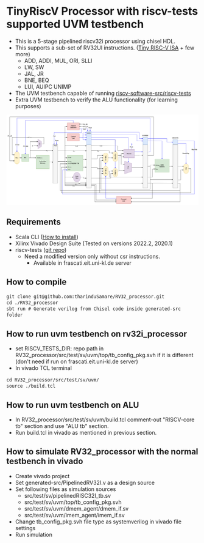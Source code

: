 # TinyRiscV Processor with riscv-tests supported UVM testbench

- This is a 5-stage pipelined riscv32i processor using chisel HDL.
- This supports a sub-set of RV32UI instructions. ([Tiny RISC-V ISA](https://www.csl.cornell.edu/courses/ece6745/handouts/ece6745-tinyrv-isa.txt) + few more)
  - ADD, ADDI, MUL, ORI, SLLI
  - LW, SW
  - JAL, JR
  - BNE, BEQ
  - LUI, AUIPC
  UNIMP
- The UVM testbench capable of running [riscv-software-src/riscv-tests](https://github.com/riscv-software-src/riscv-tests)
- Extra UVM testbench to verify the ALU functionality (for learning purposes)

![Processor architecture](images/processor_architecture.png)

## Requirements
- Scala CLI ([How to install](https://www.chisel-lang.org/docs/installation))
- Xilinx Vivado Design Suite (Tested on versions 2022.2, 2020.1)
- riscv-tests ([git repo](https://github.com/riscv-software-src/riscv-tests))
  - Need a modified version only without csr instructions.
    - Available in frascati.eit.uni-kl.de server

## How to compile
```
git clone git@github.com:tharinduSamare/RV32_processor.git
cd ./RV32_processor
sbt run # Generate verilog from Chisel code inside generated-src folder
```

## How to run uvm testbench on rv32i_processor

- set RISCV_TESTS_DIR: repo path in RV32_processor/src/test/sv/uvm/top/tb_config_pkg.svh if it is different (don't need if run on frascati.eit.uni-kl.de server)
- In vivado TCL terminal
```
cd RV32_processor/src/test/sv/uvm/
source ./build.tcl
```

## How to run uvm testbench on ALU
- In RV32_processor/src/test/sv/uvm/build.tcl comment-out "RISCV-core tb" section and use "ALU tb" section.
- Run build.tcl in vivado as mentioned in previous section.

## How to simulate RV32_processor with the normal testbench in vivado
- Create vivado project
- Set generated-src/PipelinedRV32I.v as a design source
- Set following files as simulation sources
  - src/test/sv/pipelinedRISC32I_tb.sv
  - src/test/sv/uvm/top/tb_config_pkg.svh
  - src/test/sv/uvm/dmem_agent/dmem_if.sv
  - src/test/sv/uvm/imem_agent/imem_if.sv
- Change tb_config_pkg.svh file type as systemverilog in vivado file settings
- Run simulation

